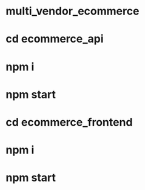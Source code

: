 # multi_vendor_ecommerce

# cd ecommerce_api

# npm i

# npm start

# cd ecommerce_frontend

# npm i

# npm start
